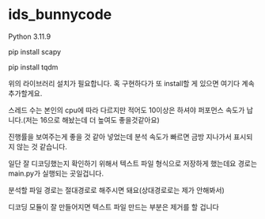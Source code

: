 # ids_bunnycode

Python 3.11.9

pip install scapy

pip install tqdm

위의 라이브러리 설치가 필요합니다. 혹 구현하다가 또 install할 게 있으면 여기다 계속 추가할게요.

스레드 수는 본인의 cpu에 따라 다르지만 적어도 10이상은 하셔야 퍼포먼스 속도가 납니다.(저는 16으로 해놨는데 더 높여도 좋을것같아요)

진행률을 보여주는게 좋을 것 같아 넣었는데 분석 속도가 빠르면 금방 지나가서 표시되지 않는 것 같습니다.

일단 잘 디코딩했는지 확인하기 위해서 텍스트 파일 형식으로 저장하게 했는데요 경로는 main.py가 실행되는 곳일겁니다.

분석할 파일 경로는 절대경로로 해주시면 돼요(상대경로로는 제가 안해봐서)

디코딩 모듈이 잘 만들어지면 텍스트 파일 만드는 부분은 제거를 할 겁니다
